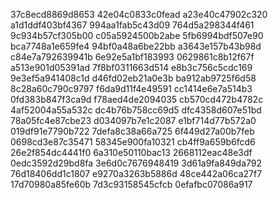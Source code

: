 37c8ecd8869d8653
42e04c0833c0fead
a23e40c47902c320
a1d1ddf403bf4367
994aa1fab5c43d09
764d5a298344f461
9c934b57cf305b00
c05a5924500b2abe
5fb6994bdf507e90
bca7748a1e659fe4
94bf0a48a6be22bb
a3643e157b43b98d
c84e7a792639941b
6e92e5a1bf183993
0629861c8b12f67f
a513e901d05391ad
7f8bf0311663d514
e8b3c756c5cdc169
9e3ef5a941408c1d
d46fd02eb21a0e3b
ba912ab9725f6d58
8c28a60c790c9797
f6da9d11f4e49591
cc1414e6e7a514b3
0fd383b847f3ca9d
f78aed4de2094035
cb570cd472b4782c
4af52004a55a532c
dc4b76b758cc69d5
dfc4358d607e51bd
78a05fc4e87cbe23
d034097b7e1c2087
e1bf714d77b572a0
019df91e7790b722
7defa8c38a66a725
6f449d27a00b7feb
0698cd3e87c35471
58345e900fa10321
cb4ff9a659b6fcd6
26e2f854dc4441f0
6a310e50110bac13
2668112eac48e3df
0edc3592d29bd8fa
3e6d0c7676948419
3d61a9fa849da792
76d18406dd1c1807
e9270a3263b5886d
48ce442a06ca27f7
17d70980a85fe60b
7d3c93158545cfcb
0efafbc07086a917
